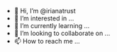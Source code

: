 - 👋 Hi, I’m @irianatrust
- 👀 I’m interested in ...
- 🌱 I’m currently learning ...
- 💞️ I’m looking to collaborate on ...
- 📫 How to reach me ...

<!---
irianatrust/irianatrust is a ✨ special ✨ repository because its `README.md` (this file) appears on your GitHub profile.
You can click the Preview link to take a look at your changes.
--->
